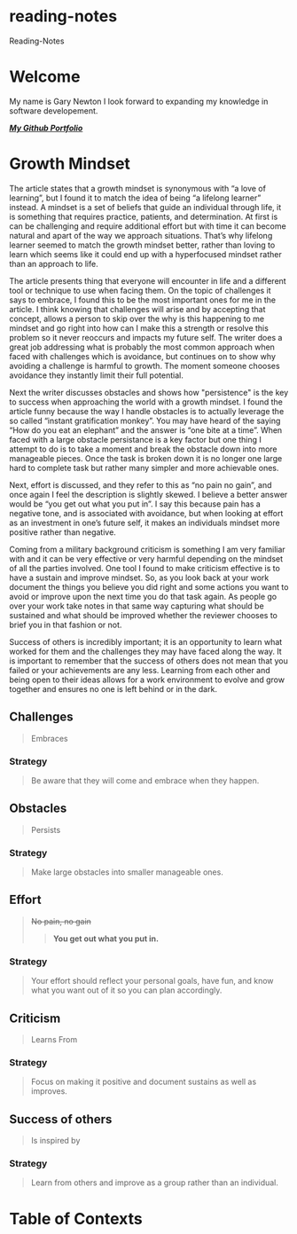 # reading-notes
Reading-Notes

# Welcome

My name is Gary Newton I look forward to expanding my knowledge in software developement.

[***My Github Portfolio***](https://github.com/garthal)

# __Growth Mindset__

The article states that a growth mindset is synonymous with “a love of learning”, but I found it to match the idea of being “a lifelong learner” instead. A mindset is a set of beliefs that guide an individual through life, it is something that requires practice, patients, and determination. At first is can be challenging and require additional effort but with time it can become natural and apart of the way we approach situations. That’s why lifelong learner seemed to match the growth mindset better, rather than loving to learn which seems like it could end up with a hyperfocused mindset rather than an approach to life.

The article presents thing that everyone will encounter in life and a different tool or technique to use when facing them. On the topic of challenges it says to embrace, I found this to be the most important ones for me in the article. I think knowing that challenges will arise and by accepting that concept, allows a person to skip over the why is this happening to me mindset and go right into how can I make this a strength or resolve this problem so it never reoccurs and impacts my future self. The writer does a great job addressing what is probably the most common approach when faced with challenges which is avoidance, but continues on to show why avoiding a challenge is harmful to growth. The moment someone chooses avoidance they instantly limit their full potential.

Next the writer discusses obstacles and shows how "persistence" is the key to success when approaching the world with a growth mindset. I found the article funny because the way I handle obstacles is to actually leverage the so called “instant gratification monkey”. You may have heard of the saying “How do you eat an elephant” and the answer is “one bite at a time”.  When faced with a large obstacle persistance is a key factor but one thing I attempt to do is to take a moment and break the obstacle down into more manageable pieces. Once the task is broken down it is no longer one large hard to complete task but rather many simpler and more achievable ones. 

Next, effort is discussed, and they refer to this as “no pain no gain”, and once again I feel the description is slightly skewed. I believe a better answer would be “you get out what you put in”. I say this because pain has a negative tone, and is associated with avoidance, but when looking at effort as an investment in one’s future self, it makes an individuals mindset more positive rather than negative.

Coming from a military background criticism is something I am very familiar with and it can be very effective or very harmful depending on the mindset of all the parties involved. One tool I found to make criticism effective is to have a sustain and improve mindset. So, as you look back at your work document the things you believe you did right and some actions you want to avoid or improve upon the next time you do that task again. As people go over your work take notes in that same way capturing what should be sustained and what should be improved whether the reviewer chooses to brief you in that fashion or not. 

Success of others is incredibly important; it is an opportunity to learn what worked for them and the challenges they may have faced along the way. It is important to remember that the success of others does not mean that you failed or your achievements are any less. Learning from each other and being open to their ideas allows for a work environment to evolve and grow together and ensures no one is left behind or in the dark.


## Challenges

>Embraces

### Strategy

>Be aware that they will come and embrace when they happen.

## Obstacles

>Persists

### Strategy

>Make large obstacles into smaller manageable ones.

## Effort

>~~No pain, no gain~~
>>__You get out what you put in.__

### Strategy

>Your effort should reflect your personal goals, have fun, and know what you want out of it so you can plan accordingly.

## Criticism

>Learns From

### Strategy

>Focus on making it positive and document sustains as well as improves.

## Success of others

>Is inspired by

### Strategy

>Learn from others and improve as a group rather than an individual.


# Table of Contexts
